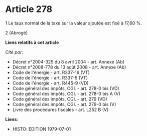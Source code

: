 # Article 278

1  Le taux normal de la taxe sur la valeur ajoutée est fixé à 17,60 %.

2  (Abrogé)

**Liens relatifs à cet article**

_Cité par_:

  - Décret n°2004-325 du 8 avril 2004 - art. Annexe (Ab)
  - Décret n°2008-778 du 13 août 2008 - art. Annexe (Ab)
  - Code de l'énergie - art. R337-16 (VT)
  - Code de l'énergie - art. R337-5 (VT)
  - Code de l'énergie - art. R445-9 (VD)
  - Code général des impôts, CGI. - art. 278-0 bis (VD)
  - Code général des impôts, CGI. - art. 278-0 bis A (V)
  - Code général des impôts, CGI. - art. 279 (VD)
  - Code général des impôts, CGI. - art. 279-0 bis (V)
  - Livre des procédures fiscales - art. L252 B (V)

**Liens**:

  - HISTO: EDITION 1979-07-01
